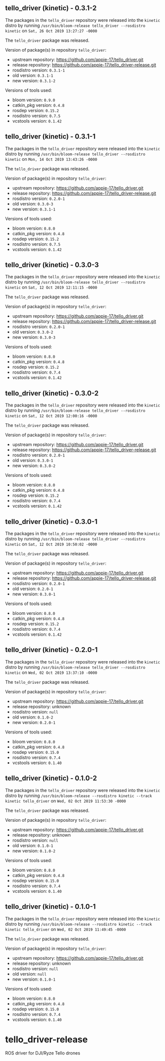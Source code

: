 ## tello_driver (kinetic) - 0.3.1-2

The packages in the `tello_driver` repository were released into the `kinetic` distro by running `/usr/bin/bloom-release tello_driver --rosdistro kinetic` on `Sat, 26 Oct 2019 13:27:27 -0000`

The `tello_driver` package was released.

Version of package(s) in repository `tello_driver`:

- upstream repository: https://github.com/appie-17/tello_driver.git
- release repository: https://github.com/appie-17/tello_driver-release.git
- rosdistro version: `0.3.1-1`
- old version: `0.3.1-1`
- new version: `0.3.1-2`

Versions of tools used:

- bloom version: `0.9.0`
- catkin_pkg version: `0.4.8`
- rosdep version: `0.15.2`
- rosdistro version: `0.7.5`
- vcstools version: `0.1.42`


## tello_driver (kinetic) - 0.3.1-1

The packages in the `tello_driver` repository were released into the `kinetic` distro by running `/usr/bin/bloom-release tello_driver --rosdistro kinetic` on `Mon, 14 Oct 2019 13:43:26 -0000`

The `tello_driver` package was released.

Version of package(s) in repository `tello_driver`:

- upstream repository: https://github.com/appie-17/tello_driver.git
- release repository: https://github.com/appie-17/tello_driver-release.git
- rosdistro version: `0.2.0-1`
- old version: `0.3.0-3`
- new version: `0.3.1-1`

Versions of tools used:

- bloom version: `0.8.0`
- catkin_pkg version: `0.4.8`
- rosdep version: `0.15.2`
- rosdistro version: `0.7.5`
- vcstools version: `0.1.42`


## tello_driver (kinetic) - 0.3.0-3

The packages in the `tello_driver` repository were released into the `kinetic` distro by running `/usr/bin/bloom-release tello_driver --rosdistro kinetic` on `Sat, 12 Oct 2019 12:11:15 -0000`

The `tello_driver` package was released.

Version of package(s) in repository `tello_driver`:

- upstream repository: https://github.com/appie-17/tello_driver.git
- release repository: https://github.com/appie-17/tello_driver-release.git
- rosdistro version: `0.2.0-1`
- old version: `0.3.0-2`
- new version: `0.3.0-3`

Versions of tools used:

- bloom version: `0.8.0`
- catkin_pkg version: `0.4.8`
- rosdep version: `0.15.2`
- rosdistro version: `0.7.4`
- vcstools version: `0.1.42`


## tello_driver (kinetic) - 0.3.0-2

The packages in the `tello_driver` repository were released into the `kinetic` distro by running `/usr/bin/bloom-release tello_driver --rosdistro kinetic` on `Sat, 12 Oct 2019 12:00:16 -0000`

The `tello_driver` package was released.

Version of package(s) in repository `tello_driver`:

- upstream repository: https://github.com/appie-17/tello_driver.git
- release repository: https://github.com/appie-17/tello_driver-release.git
- rosdistro version: `0.2.0-1`
- old version: `0.3.0-1`
- new version: `0.3.0-2`

Versions of tools used:

- bloom version: `0.8.0`
- catkin_pkg version: `0.4.8`
- rosdep version: `0.15.2`
- rosdistro version: `0.7.4`
- vcstools version: `0.1.42`


## tello_driver (kinetic) - 0.3.0-1

The packages in the `tello_driver` repository were released into the `kinetic` distro by running `/usr/bin/bloom-release tello_driver --rosdistro kinetic` on `Sat, 12 Oct 2019 10:50:02 -0000`

The `tello_driver` package was released.

Version of package(s) in repository `tello_driver`:

- upstream repository: https://github.com/appie-17/tello_driver.git
- release repository: https://github.com/appie-17/tello_driver-release.git
- rosdistro version: `0.2.0-1`
- old version: `0.2.0-1`
- new version: `0.3.0-1`

Versions of tools used:

- bloom version: `0.8.0`
- catkin_pkg version: `0.4.8`
- rosdep version: `0.15.2`
- rosdistro version: `0.7.4`
- vcstools version: `0.1.42`


## tello_driver (kinetic) - 0.2.0-1

The packages in the `tello_driver` repository were released into the `kinetic` distro by running `/usr/bin/bloom-release tello_driver --rosdistro kinetic` on `Wed, 02 Oct 2019 13:37:10 -0000`

The `tello_driver` package was released.

Version of package(s) in repository `tello_driver`:

- upstream repository: https://github.com/appie-17/tello_driver.git
- release repository: unknown
- rosdistro version: `null`
- old version: `0.1.0-2`
- new version: `0.2.0-1`

Versions of tools used:

- bloom version: `0.8.0`
- catkin_pkg version: `0.4.8`
- rosdep version: `0.15.0`
- rosdistro version: `0.7.4`
- vcstools version: `0.1.40`


## tello_driver (kinetic) - 0.1.0-2

The packages in the `tello_driver` repository were released into the `kinetic` distro by running `/usr/bin/bloom-release --rosdistro kinetic --track kinetic tello_driver` on `Wed, 02 Oct 2019 11:53:30 -0000`

The `tello_driver` package was released.

Version of package(s) in repository `tello_driver`:

- upstream repository: https://github.com/appie-17/tello_driver.git
- release repository: unknown
- rosdistro version: `null`
- old version: `0.1.0-1`
- new version: `0.1.0-2`

Versions of tools used:

- bloom version: `0.8.0`
- catkin_pkg version: `0.4.8`
- rosdep version: `0.15.0`
- rosdistro version: `0.7.4`
- vcstools version: `0.1.40`


## tello_driver (kinetic) - 0.1.0-1

The packages in the `tello_driver` repository were released into the `kinetic` distro by running `/usr/bin/bloom-release --rosdistro kinetic --track kinetic tello_driver` on `Wed, 02 Oct 2019 11:49:45 -0000`

The `tello_driver` package was released.

Version of package(s) in repository `tello_driver`:

- upstream repository: https://github.com/appie-17/tello_driver.git
- release repository: unknown
- rosdistro version: `null`
- old version: `null`
- new version: `0.1.0-1`

Versions of tools used:

- bloom version: `0.8.0`
- catkin_pkg version: `0.4.8`
- rosdep version: `0.15.0`
- rosdistro version: `0.7.4`
- vcstools version: `0.1.40`


# tello_driver-release
ROS driver for DJI/Ryze Tello drones
